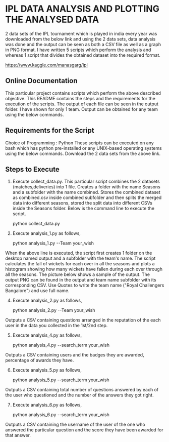 # IPL DATA ANALYSIS AND PLOTTING THE ANALYSED DATA
2 data sets of the IPL tournament which is played in india every year was downloaded from the below link and using the 2 data sets, data analysis was done and the output can be seen as both a CSV file as well as a graph in PNG format. I have written 5 scripts which perform the analysis and whereas 1 script that divides the obtained dataset into the required format.  

 <https://www.kaggle.com/manasgarg/ipl>


## Online Documentation 

This particular project contains scripts which perform the above described objective. This README contains the steps and the requirements for the execution of the scripts. The output of each file can be seen in the output folder. I have shown for only 1 team. Output can be obtained for any team using the below commands. 


## Requirements for the Script
Choice of Programming : Python
These scripts can be executed on any bash which has python pre-installed or any UNIX-based operating systems using the below commands. 
Download the 2 data sets from the above link. 


## Steps to Execute

1. Execute collect_data.py. This particular script combines the 2 datasets (matches,deliveries) into 1 file. Creates a folder with the name Seasons and a subfolder with the name combined. Stores the combined dataset as combined.csv inside combined subfolder and then splits the merged data into different seasons, stored the split data into different CSVs inside the Seasons folder. Below is the command line to execute the script.

	python collect_data.py


2. Execute analysis_1.py as follows,
	
	python analysis_1.py --Team your_wish
	

When the above line is executed, the script first creates 1 folder on the desktop named output and a subfolder with the team's name. The script calculates the fall of wickets for each over in all the seasons and plots a histogram showing how many wickets have fallen during each over through all the seasons. The picture below shows a sample of the output. The output PNG can be found in the output and team name subfolder with its corresponding CSV.
Use Quotes to write the team name ("Royal Challengers Bangalore") and use full name. 



4. Execute analysis_2.py as follows,
	
	python analysis_2.py --Team your_wish

Outputs a CSV containing questions arranged in the reputation of the each user in the data you collected in the 1st/2nd step.

5. Execute analysis_4.py as follows,

	python analysis_4.py --search_term your_wish

Outputs a CSV containing users and the badges they are awarded, percentage of awards they have. 

6. Execute analysis_5.py as follows,

	python analysis_5.py --search_term your_wish

Outputs a CSV containing total number of questions answered by each of the user who questioned and the number of the answers they got right.

7. Execute analysis_6.py as follows,

	python analysis_6.py --search_term your_wish

Outputs a CSV containing the username of the user of the one who answered the particular question and the score they have been awarded for that answer. 
